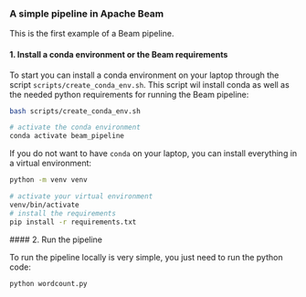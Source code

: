 ### A simple pipeline in Apache Beam

This is the first example of a Beam pipeline.

#### 1. Install a conda environment or the Beam requirements

To start you can install a conda environment on your laptop through the script `scripts/create_conda_env.sh`.
This script wil install conda as well as the needed python requirements for running the Beam pipeline:

```bash
bash scripts/create_conda_env.sh

# activate the conda environment
conda activate beam_pipeline
```

If you do not want to have `conda` on your laptop, you can install everything in a virtual environment:
```bash
python -m venv venv

# activate your virtual environment
venv/bin/activate
# install the requirements
pip install -r requirements.txt
```

#### 2. Run the pipeline

To run the pipeline locally is very simple, you just need to run the python code:

```bash
python wordcount.py
```